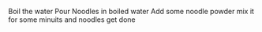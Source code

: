 Boil the water
Pour Noodles in boiled water
Add some noodle powder 
mix it for some minuits 
and noodles get done